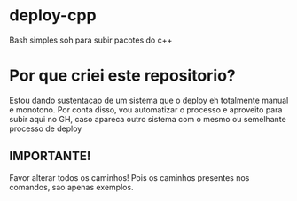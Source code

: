 # deploy-cpp
Bash simples soh para subir pacotes do c++

# Por que criei este repositorio?
Estou dando sustentacao de um sistema que o deploy eh totalmente manual e monotono. Por conta disso, vou automatizar o processo e aproveito para subir aqui no GH, caso apareca outro sistema com o mesmo ou semelhante processo de deploy

## IMPORTANTE!
Favor alterar todos os caminhos! Pois os caminhos presentes nos comandos, sao apenas exemplos.
